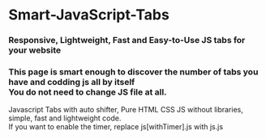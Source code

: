 # Smart-JavaScript-Tabs
### Responsive, Lightweight, Fast and Easy-to-Use JS tabs for your website
### This page is smart enough to discover the number of tabs you have and codding js all by itself<br> You do not need to change JS file at all.
Javascript Tabs with auto shifter, Pure HTML CSS JS without libraries, simple, fast and lightweight code.<br>
If you want to enable the timer, replace js[withTimer].js with js.js 
